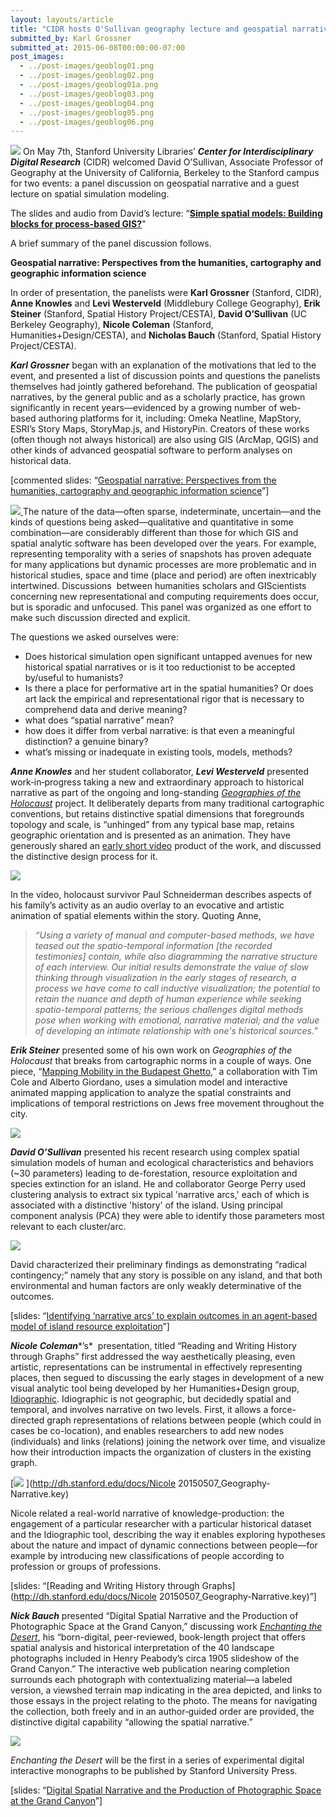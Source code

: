 ```yaml
---
layout: layouts/article
title: "CIDR hosts O'Sullivan geography lecture and geospatial narratives workshop"
submitted_by: Karl Grossner
submitted_at: 2015-06-08T00:00:00-07:00
post_images:
  - ../post-images/geoblog01.png
  - ../post-images/geoblog02.png
  - ../post-images/geoblog01a.png
  - ../post-images/geoblog03.png
  - ../post-images/geoblog04.png
  - ../post-images/geoblog05.png
  - ../post-images/geoblog06.png
---
```


![](../post-images/geoblog01.png)
On May 7th, Stanford University Libraries’ ***Center for Interdisciplinary Digital Research*** (CIDR) welcomed David O’Sullivan, Associate Professor of Geography at the University of California, Berkeley to the Stanford campus for two events: a panel discussion on geospatial narrative and a guest lecture on spatial simulation modeling.


The slides and audio from David’s lecture: “[**Simple spatial models: Building blocks for process-based GIS?**](https://vimeo.com/129989592)"


A brief summary of the panel discussion follows.





**Geospatial narrative: Perspectives from the humanities, cartography and geographic information science**


In order of presentation, the panelists were **Karl Grossner** (Stanford, CIDR), **Anne Knowles** and **Levi Westerveld** (Middlebury College Geography), **Erik Steiner** (Stanford, Spatial History Project/CESTA), **David O’Sullivan** (UC Berkeley Geography), **Nicole Coleman** (Stanford, Humanities+Design/CESTA), and **Nicholas Bauch** (Stanford, Spatial History Project/CESTA).


***Karl Grossner*** began with an explanation of the motivations that led to the event, and presented a list of discussion points and questions the panelists themselves had jointly gathered beforehand. The publication of geospatial narratives, by the general public and as a scholarly practice, has grown significantly in recent years—evidenced by a growing number of web-based authoring platforms for it, including: Omeka Neatline, MapStory, ESRI’s Story Maps, StoryMap.js, and HistoryPin. Creators of these works (often though not always historical) are also using GIS (ArcMap, QGIS) and other kinds of advanced geospatial software to perform analyses on historical data.


[commented slides: “[Geospatial narrative: Perspectives from the humanities, cartography and geographic information science](http://dh.stanford.edu/docs/grossner_narrative.pdf)”]


[![](../post-images/geoblog01a.png)
](http://dh.stanford.edu/docs/grossner_narrative.pdf)The nature of the data—often sparse, indeterminate, uncertain—and the kinds of questions being asked—qualitative and quantitative in some combination—are considerably different than those for which GIS and spatial analytic software has been developed over the years. For example, representing temporality with a series of snapshots has proven adequate for many applications but dynamic processes are more problematic and in historical studies, space and time (place and period) are often inextricably intertwined. Discussions  between humanities scholars and GIScientists concerning new representational and computing requirements does occur, but is sporadic and unfocused. This panel was organized as one effort to make such discussion directed and explicit.


The questions we asked ourselves were:


* Does historical simulation open significant untapped avenues for new historical spatial narratives or is it too reductionist to be accepted by/useful to humanists?
* Is there a place for performative art in the spatial humanities? Or does art lack the empirical and representational rigor that is necessary to comprehend data and derive meaning?
* what does “spatial narrative” mean?
* how does it differ from verbal narrative: is that even a meaningful distinction? a genuine binary?
* what’s missing or inadequate in existing tools, models, methods?

***Anne Knowles*** and her student collaborator, ***Levi Westerveld*** presented work‑in‑progress taking a new and extraordinary approach to historical narrative as part of the ongoing and long-standing [*Geographies of the Holocaust*](http://www.ushmm.org/learn/mapping-initiatives/geographies-of-the-holocaust) project. It deliberately departs from many traditional cartographic conventions, but retains distinctive spatial dimensions that foregrounds topology and scale, is “unhinged” from any typical base map, retains geographic orientation and is presented as an animation. They have generously shared an [early short video](http://www.youtube.com/watch?v=MZ-IJ3w1Ndw) product of the work, and discussed the distinctive design process for it.


[![](../post-images/geoblog02.png)
](http://www.youtube.com/watch?v=MZ-IJ3w1Ndw)


In the video, holocaust survivor Paul Schneiderman describes aspects of his family’s activity as an audio overlay to an evocative and artistic animation of spatial elements within the story. Quoting Anne,



> *“Using a variety of manual and computer-based methods, we have teased out the spatio-temporal information [the recorded  testimonies] contain, while also diagramming the narrative structure of each interview. Our initial results demonstrate the value of slow thinking through visualization in the early stages of research, a process we have come to call inductive visualization; the potential to retain the nuance and depth of human experience while seeking spatio-temporal patterns; the serious challenges digital methods pose when working with emotional, narrative material; and the value of developing an intimate relationship with one's historical sources.”*
>
>
>


***Erik Steiner*** presented some of his own work on *Geographies of the Holocaust* that breaks from cartographic norms in a couple of ways. One piece, “[Mapping Mobility in the Budapest Ghetto](http://web.stanford.edu/group/spatialhistory/cgi-bin/site/viz.php%3Fid=411),” a collaboration with Tim Cole and Alberto Giordano, uses a simulation model and interactive animated mapping application to analyze the spatial constraints and implications of temporal restrictions on Jews free movement throughout the city.


[![](../post-images/geoblog03.png)
](http://web.stanford.edu/group/spatialhistory/cgi-bin/site/viz.php%3Fid=411)


***David O’Sullivan*** presented his recent research using complex spatial simulation models of human and ecological characteristics and behaviors (~30 parameters) leading to de-forestation, resource exploitation and species extinction for an island. He and collaborator George Perry used clustering analysis to extract six typical 'narrative arcs,' each of which is associated with a distinctive 'history' of the island. Using principal component analysis (PCA) they were able to identify those parameters most relevant to each cluster/arc.


[![](../post-images/geoblog04.png)
](http://southosullivan.com/talks/stanford-panel/%23/)


David characterized their preliminary findings as demonstrating “radical contingency;” namely that any story is possible on any island, and that both environmental and human factors are only weakly determinative of the outcomes.


[slides: “[Identifying ‘narrative arcs’ to explain outcomes in an agent-based model of island resource exploitation](http://southosullivan.com/talks/stanford-panel/%23/)”]


***Nicole Coleman****’s*  presentation, titled “Reading and Writing History through Graphs” first addressed the way aesthetically pleasing, even artistic, representations can be instrumental in effectively representing places, then segued to discussing the early stages in development of a new visual analytic tool being developed by her Humanities+Design group, [Idiographic](http://idiographic.designhumanities.org). Idiographic is not geographic, but decidedly spatial and temporal, and involves narrative on two levels. First, it allows a force-directed graph representations of relations between people (which could in cases be co-location), and enables researchers to add new nodes (individuals) and links (relations) joining the network over time, and visualize how their introduction impacts the organization of clusters in the existing graph.


[![](../post-images/geoblog05.png)
](http://dh.stanford.edu/docs/Nicole 20150507_Geography-Narrative.key)


Nicole related a real-world narrative of knowledge-production: the engagement of a particular researcher with a particular historical dataset and the Idiographic tool, describing the way it enables exploring hypotheses about the nature and impact of dynamic connections between people—for example by introducing new classifications of people according to profession or groups of professions.


[slides: “[Reading and Writing History through Graphs](http://dh.stanford.edu/docs/Nicole 20150507_Geography-Narrative.key)”]


***Nick Bauch*** presented “Digital Spatial Narrative and the Production of Photographic Space at the Grand Canyon,” discussing work [*Enchanting the Desert*](https://web.stanford.edu/group/spatialhistory/cgi-bin/site/project.php?id=1061), his “born-digital, peer-reviewed, book-length project that offers spatial analysis and historical interpretation of the 40 landscape photographs included in Henry Peabody’s circa 1905 slideshow of the Grand Canyon.” The interactive web publication nearing completion surrounds each photograph with contextualizing material—a labeled version, a viewshed terrain map indicating in the area depicted, and links to those essays in the project relating to the photo. The means for navigating the collection, both freely and in an author‑guided order are provided, the distinctive digital capability “allowing the spatial narrative.”


[![](../post-images/geoblog06.png)
](http://dh.stanford.edu/docs/Bauch_5-7-15.pdf)


*Enchanting the Desert* will be the first in a series of experimental digital interactive monographs to be published by Stanford University Press.


[slides: “[Digital Spatial Narrative and the Production of Photographic Space at the Grand Canyon](http://dh.stanford.edu/docs/Bauch_5-7-15.pdf)”]


